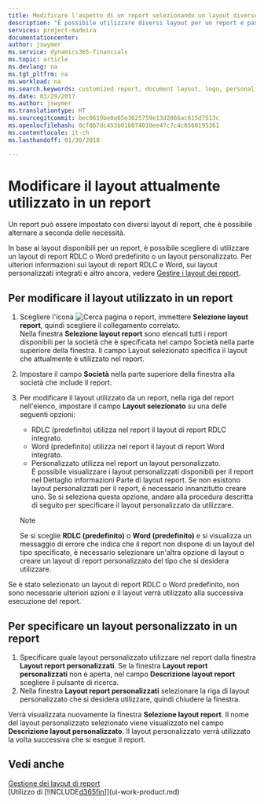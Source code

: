 ```yaml
---
title: Modificare l'aspetto di un report selezionando un layout diverso | Documenti Microsoft
description: "È possibile utilizzare diversi layout per un report e passate tra i layout per modificare l'aspetto di un report."
services: project-madeira
documentationcenter: 
author: jswymer
ms.service: dynamics365-financials
ms.topic: article
ms.devlang: na
ms.tgt_pltfrm: na
ms.workload: na
ms.search.keywords: customized report, document layout, logo, personalize
ms.date: 03/29/2017
ms.author: jswymer
ms.translationtype: HT
ms.sourcegitcommit: bec0619be0a65e3625759e13d2866ac615d7513c
ms.openlocfilehash: 0cf867dc453b01b074010ee47c7c4c6560195361
ms.contentlocale: it-ch
ms.lasthandoff: 01/30/2018

---
```

# <a name="change-which-layout-is-currently-used-on-a-report"></a>Modificare il layout attualmente utilizzato in un report
Un report può essere impostato con diversi layout di report, che è possibile alternare a seconda delle necessità.

In base ai layout disponibili per un report, è possibile scegliere di utilizzare un layout di report RDLC o Word predefinito o un layout personalizzato. Per ulteriori informazioni sui layout di report RDLC e Word, sui layout personalizzati integrati e altro ancora, vedere [Gestire i layout dei report](ui-manage-report-layouts.md).

## <a name="to-change-the-layout-that-is-used-on-a-report"></a>Per modificare il layout utilizzato in un report
1. Scegliere l'icona ![Cerca pagina o report](media/ui-search/search_small.png "icona Cerca pagina o report"), immettere **Selezione layout report**, quindi scegliere il collegamento correlato.  
   Nella finestra **Selezione layout report** sono elencati tutti i report disponibili per la società che è specificata nel campo Società nella parte superiore della finestra. Il campo Layout selezionato specifica il layout che attualmente è utilizzato nel report.
2. Impostare il campo **Società** nella parte superiore della finestra alla società che include il report.
3. Per modificare il layout utilizzato da un report, nella riga del report nell'elenco, impostare il campo **Layout selezionato** su una delle seguenti opzioni:
   * RDLC (predefinito) utilizza nel report il layout di report RDLC integrato.
   * Word (predefinito) utilizza nel report il layout di report Word integrato.
   * Personalizzato utilizza nel report un layout personalizzato.  
     È possibile visualizzare i layout personalizzati disponibili per il report nel Dettaglio informazioni Parte di layout report. Se non esistono layout personalizzati per il report, è necessario innanzitutto creare uno. Se si seleziona questa opzione, andare alla procedura descritta di seguito per specificare il layout personalizzato da utilizzare.

    > [!NOTE]  
    >   Se si sceglie **RDLC (predefinito)** o **Word (predefinito)** e si visualizza un messaggio di errore che indica che il report non dispone di un layout del tipo specificato, è necessario selezionare un'altra opzione di layout o creare un layout di report personalizzato del tipo che si desidera utilizzare.

Se è stato selezionato un layout di report RDLC o Word predefinito, non sono necessarie ulteriori azioni e il layout verrà utilizzato alla successiva esecuzione del report.

## <a name="to-specify-a-custom-layout-on-a-report"></a>Per specificare un layout personalizzato in un report
1. Specificare quale layout personalizzato utilizzare nel report dalla finestra **Layout report personalizzati**. Se la finestra **Layout report personalizzati** non è aperta, nel campo **Descrizione layout report** scegliere il pulsante di ricerca.
2. Nella finestra **Layout report personalizzati** selezionare la riga di layout personalizzato che si desidera utilizzare, quindi chiudere la finestra.

Verrà visualizzata nuovamente la finestra **Selezione layout report**. Il nome del layout personalizzato selezionato viene visualizzato nel campo **Descrizione layout personalizzato**. Il layout personalizzato verrà utilizzato la volta successiva che si esegue il report.

## <a name="see-also"></a>Vedi anche
[Gestione dei layout di report](ui-manage-report-layouts.md)  
[Utilizzo di [!INCLUDE[d365fin](includes/d365fin_md.md)]](ui-work-product.md)

